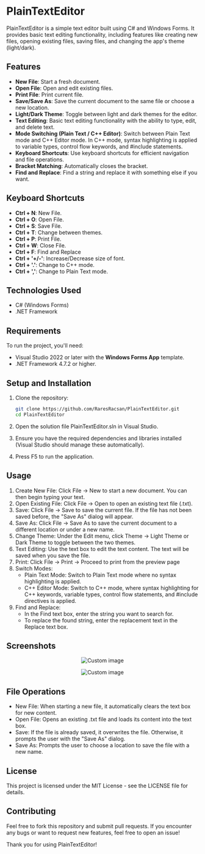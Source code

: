 # PlainTextEditor
PlainTextEditor is a simple text editor built using C# and Windows Forms. It provides basic text editing functionality, including features like creating new files, opening existing files, saving files, and changing the app's theme (light/dark).

## Features

- **New File**: Start a fresh document.
- **Open File**: Open and edit existing files.
- **Print File**: Print current file.
- **Save/Save As**: Save the current document to the same file or choose a new location.
- **Light/Dark Theme**: Toggle between light and dark themes for the editor.
- **Text Editing**: Basic text editing functionality with the ability to type, edit, and delete text.
- **Mode Switching (Plain Text / C++ Editor)**: Switch between Plain Text mode and C++ Editor mode. In C++ mode, syntax highlighting is applied to variable types, control flow keywords, and #include statements.
- **Keyboard Shortcuts**: Use keyboard shortcuts for efficient navigation and file operations.
- **Bracket Matching**: Automatically closes the bracket.
- **Find and Replace**: Find a string and replace it with something else if you want.

## Keyboard Shortcuts
- **Ctrl + N**: New File.
- **Ctrl + O**: Open File.
- **Ctrl + S**: Save File.
- **Ctrl + T**: Change between themes.
- **Ctrl + P**: Print File.
- **Ctrl + W**: Close File.
- **Ctrl + F**: Find and Replace
- **Ctrl + '+/-'**: Increase/Decrease size of font.
- **Ctrl + '.'**: Change to C++ mode.
- **Ctrl + ','**: Change to Plain Text mode.
  
## Technologies Used

- C# (Windows Forms)
- .NET Framework

## Requirements

To run the project, you'll need:

- Visual Studio 2022 or later with the **Windows Forms App** template.
- .NET Framework 4.7.2 or higher.

## Setup and Installation

1. Clone the repository:

   ```bash
   git clone https://github.com/RaresRacsan/PlainTextEditor.git
   cd PlainTextEditor
   ```

2. Open the solution file PlainTextEditor.sln in Visual Studio.

3. Ensure you have the required dependencies and libraries installed (Visual Studio should manage these automatically).

4. Press F5 to run the application.

## Usage

1. Create New File: Click File -> New to start a new document. You can then begin typing your text.
2. Open Existing File: Click File -> Open to open an existing text file (.txt).
3. Save: Click File -> Save to save the current file. If the file has not been saved before, the "Save As" dialog will appear.
4. Save As: Click File -> Save As to save the current document to a different location or under a new name.
5. Change Theme: Under the Edit menu, click Theme -> Light Theme or Dark Theme to toggle between the two themes.
6. Text Editing: Use the text box to edit the text content. The text will be saved when you save the file.
7. Print: Click File -> Print -> Proceed to print from the preview page
8. Switch Modes:
   - Plain Text Mode: Switch to Plain Text mode where no syntax highlighting is applied.
   - C++ Editor Mode: Switch to C++ mode, where syntax highlighting for C++ keywords, variable types, control flow statements, and #include directives is applied.
9. Find and Replace:
   - In the Find text box, enter the string you want to search for.
   - To replace the found string, enter the replacement text in the Replace text box.

## Screenshots
<p align="center">
  <img src="https://github.com/user-attachments/assets/cac381af-463e-4579-9912-6d8ef4faa632" alt="Custom image"/>
</p>
<p align="center">
  <img src="https://github.com/user-attachments/assets/31fc89a9-3702-46b0-830a-a5c260975034" alt="Custom image"/>
</p>

## File Operations

- New File: When starting a new file, it automatically clears the text box for new content.
- Open File: Opens an existing .txt file and loads its content into the text box.
- Save: If the file is already saved, it overwrites the file. Otherwise, it prompts the user with the "Save As" dialog.
- Save As: Prompts the user to choose a location to save the file with a new name.

## License

This project is licensed under the MIT License - see the LICENSE file for details.

## Contributing

Feel free to fork this repository and submit pull requests. If you encounter any bugs or want to request new features, feel free to open an issue!

Thank you for using PlainTextEditor!
